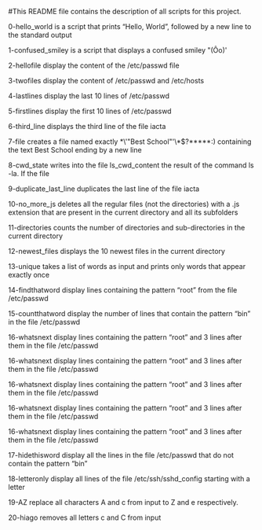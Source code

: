 #This README file contains the description of all scripts for this project.

0-hello_world is a script that prints “Hello, World”, followed by a new line to the standard output

1-confused_smiley is a script that displays a confused smiley "(Ôo)'

2-hellofile display the content of the /etc/passwd file 

3-twofiles display the content of /etc/passwd and /etc/hosts

4-lastlines display the last 10 lines of /etc/passwd

5-firstlines display the first 10 lines of /etc/passwd

6-third_line displays the third line of the file iacta

7-file creates a file named exactly \*\\'"Best School"\'\\*$\?\*\*\*\*\*:) containing the text Best School ending by a new line

8-cwd_state writes into the file ls_cwd_content the result of the command ls -la. If the file

9-duplicate_last_line duplicates the last line of the file iacta

10-no_more_js deletes all the regular files (not the directories) with a .js extension that are present in the current directory and all its subfolders

11-directories counts the number of directories and sub-directories in the current directory

12-newest_files displays the 10 newest files in the current directory

13-unique  takes a list of words as input and prints only words that appear exactly once

14-findthatword display lines containing the pattern “root” from the file /etc/passwd

15-countthatword display the number of lines that contain the pattern “bin” in the file /etc/passwd

16-whatsnext display lines containing the pattern “root” and 3 lines after them in the file /etc/passwd

16-whatsnext display lines containing the pattern “root” and 3 lines after them in the file /etc/passwd

16-whatsnext display lines containing the pattern “root” and 3 lines after them in the file /etc/passwd

16-whatsnext display lines containing the pattern “root” and 3 lines after them in the file /etc/passwd

16-whatsnext display lines containing the pattern “root” and 3 lines after them in the file /etc/passwd

17-hidethisword display all the lines in the file /etc/passwd that do not contain the pattern “bin”

18-letteronly display all lines of the file /etc/ssh/sshd_config starting with a letter

19-AZ replace all characters A and c from input to Z and e respectively.

20-hiago removes all letters c and C from input


